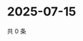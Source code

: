 # 2025-07-15

共 0 条

<!-- BEGIN ZHIHUVIDEO -->
<!-- 最后更新时间 Tue Jul 15 2025 15:15:35 GMT+0800 (China Standard Time) -->

<!-- END ZHIHUVIDEO -->
